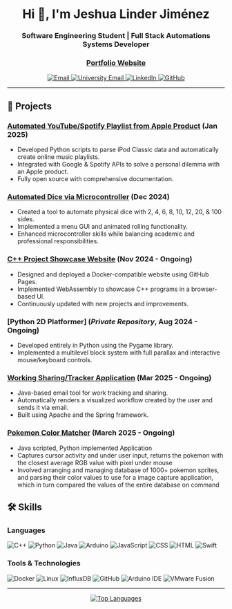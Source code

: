 <h1 align="center">Hi 👋, I'm Jeshua Linder Jiménez</h1>
<h3 align="center">Software Engineering Student | Full Stack Automations Systems Developer</h3>
<h3 align="center">
  <a href="https://portfolio-git-main-jeshuas-projects-51037369.vercel.app" target="_blank">
    Portfolio Website
  </a>
</h3>

<p align="center">
  <a href="mailto:jeshualinderj@gmail.com">
    <img src="https://img.shields.io/badge/Email-jeshualinderj%40gmail.com-blue?style=flat-square&logo=gmail" alt="Email">
  </a>
  <a href="mailto:jeshua.linder@upr.edu">
    <img src="https://img.shields.io/badge/University-jeshua.linder%40upr.edu-orange?style=flat-square&logo=gmail" alt="University Email">
  </a>
  <a href="https://www.linkedin.com/in/jeshualinderjimenez/">
    <img src="https://img.shields.io/badge/LinkedIn-jeshualinderjimenez-0077B5?style=flat-square&logo=linkedin" alt="LinkedIn">
  </a>
  <a href="https://github.com/JeshuaLinderJ">
    <img src="https://img.shields.io/badge/GitHub-JeshuaLinderJ-181717?style=flat-square&logo=github" alt="GitHub">
  </a>
</p>

---

## 🚀 Projects

### [Automated YouTube/Spotify Playlist from Apple Product](https://github.com/JeshuaLinderJ/ipod_script) (Jan 2025)
- Developed Python scripts to parse iPod Classic data and automatically create online music playlists.
- Integrated with Google & Spotify APIs to solve a personal dilemma with an Apple product.
- Fully open source with comprehensive documentation.

### [Automated Dice via Microcontroller](https://github.com/JeshuaLinderJ/digitized_die) (Dec 2024)
- Created a tool to automate physical dice with 2, 4, 6, 8, 10, 12, 20, & 100 sides.
- Implemented a menu GUI and animated rolling functionality.
- Enhanced microcontroller skills while balancing academic and professional responsibilities.

### [C++ Project Showcase Website](https://JeshuaLinderJ.github.io) (Nov 2024 - Ongoing)
- Designed and deployed a Docker-compatible website using GitHub Pages.
- Implemented WebAssembly to showcase C++ programs in a browser-based UI.
- Continuously updated with new projects and improvements.

### [Python 2D Platformer] (*Private Repository*, Aug 2024 - Ongoing)
- Developed entirely in Python using the Pygame library.
- Implemented a multilevel block system with full parallax and interactive mouse/keyboard controls.

### [Working Sharing/Tracker Application](https://github.com/JeshuaLinderJ/work_visualizer) (Mar 2025 - Ongoing)
- Java-based email tool for work tracking and sharing.
- Automatically renders a visualized workflow created by the user and sends it via email.
- Built using Apache and the Spring framework.

### [Pokemon Color Matcher](https://github.com/JeshuaLinderJ/Pokemon-Color-Matcher) (March 2025 - Ongoing)
- Java scripted, Python implemented Application
- Captures cursor activity and under user input, returns the pokemon with the closest average RGB value with pixel under mouse
- Involved arranging and managing database of 1000+ pokemon sprites, and parsing their color values to use for a image capture application, which in turn compared the values of the entire database on command

## 🛠️ Skills
### Languages
![C++](https://img.shields.io/badge/-C++-00599C?style=flat-square&logo=c%2B%2B)
![Python](https://img.shields.io/badge/-Python-3776AB?style=flat-square&logo=python&logoColor=white)
![Java](https://img.shields.io/badge/-Java-ED8B00?style=flat-square&logo=java&logoColor=white)
![Arduino](https://img.shields.io/badge/-Arduino-00979D?style=flat-square&logo=arduino&logoColor=white)
![JavaScript](https://img.shields.io/badge/-JavaScript-F7DF1E?style=flat-square&logo=javascript&logoColor=black)
![CSS](https://img.shields.io/badge/-CSS-1572B6?style=flat-square&logo=css3)
![HTML](https://img.shields.io/badge/-HTML-E34F26?style=flat-square&logo=html5&logoColor=white)
![Swift](https://img.shields.io/badge/-Swift-FA7343?style=flat-square&logo=swift&logoColor=white)

### Tools & Technologies
![Docker](https://img.shields.io/badge/-Docker-2496ED?style=flat-square&logo=docker&logoColor=white)
![Linux](https://img.shields.io/badge/-Linux-FCC624?style=flat-square&logo=linux&logoColor=black)
![InfluxDB](https://img.shields.io/badge/-InfluxDB-22ADF6?style=flat-square&logo=influxdb&logoColor=white)
![GitHub](https://img.shields.io/badge/-GitHub-181717?style=flat-square&logo=github)
![Arduino IDE](https://img.shields.io/badge/-Arduino_IDE-00979D?style=flat-square&logo=arduino&logoColor=white)
![VMware Fusion](https://img.shields.io/badge/-VMware_Fusion-607078?style=flat-square&logo=vmware&logoColor=white)

---

<p align="center">
  <a href="https://github.com/JeshuaLinderJ/github-readme-stats">
    <img src="https://github-readme-stats.vercel.app/api/top-langs/?username=JeshuaLinderJ&layout=compact&theme=vision-friendly-dark" alt="Top Languages" />
  </a>
</p>
